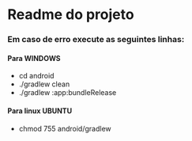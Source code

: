 # Readme do projeto

### Em caso de erro execute as seguintes linhas:

#### Para WINDOWS
* cd android 
* ./gradlew clean
* ./gradlew :app:bundleRelease


#### Para linux UBUNTU
* chmod 755 android/gradlew